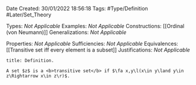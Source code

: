 <div class="topSpace"></div>

Date Created: 30/01/2022 18:56:18
Tags: #Type/Definition #Later/Set_Theory

Types: <i>Not Applicable</i>
Examples: <i>Not Applicable</i>
Constructions: [[Ordinal (von Neumann)]]
Generalizations: <i>Not Applicable</i>

Properties: <i>Not Applicable</i>
Sufficiencies: <i>Not Applicable</i>
Equivalences: [[Transitive set iff every element is a subset]]
Justifications: <i>Not Applicable</i>

``` ad-Definition
title: Definition.

A set $z$ is a <b>transitive set</b> if $\fa x,y\l(x\in y\land y\in z\Rightarrow x\in z\r)$.

```
